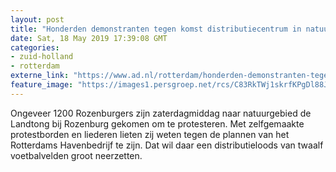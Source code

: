 ```yaml
---
layout: post
title: "Honderden demonstranten tegen komst distributiecentrum in natuurgebied"
date: Sat, 18 May 2019 17:39:08 GMT
categories: 
- zuid-holland 
- rotterdam 
externe_link: "https://www.ad.nl/rotterdam/honderden-demonstranten-tegen-komst-distributiecentrum-in-natuurgebied~aef5f987/"
feature_image: "https://images1.persgroep.net/rcs/C83RkTWj1skrfKPgDl88JKaDYtY/diocontent/148684739/_fitwidth/400/?appId=21791a8992982cd8da851550a453bd7f&quality=0.7"
---
```


Ongeveer 1200 Rozenburgers zijn zaterdagmiddag naar natuurgebied de Landtong bij Rozenburg gekomen om te protesteren. Met zelfgemaakte protestborden en liederen lieten zij weten tegen de plannen van het Rotterdams Havenbedrijf te zijn. Dat wil daar een distributieloods van twaalf voetbalvelden groot neerzetten.
